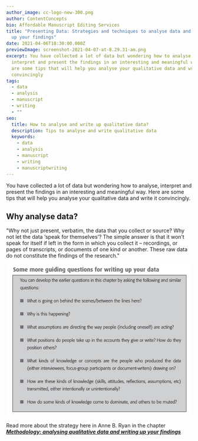 ```yaml
---
author_image: cc-logo-new-300.png
author: ContentConcepts
bio: Affordable Manuscript Editing Services
title: "Presenting Data: Strategies and techniques to analyse data and writing
  up your findings"
date: 2021-04-06T18:30:00.000Z
previewImage: screenshot-2021-04-07-at-8.29.31-am.png
excerpt: You have collected a lot of data but wondering how to analyse,
  interpret and present the findings in an interesting and meaningful way. Here
  are some tips that will help you analyse your qualitative data and write it
  convincingly
tags:
  - data
  - analysis
  - manuscript
  - writing
  - ""
seo:
  title: How to analyse and write up qualitative data?
  description: Tips to analyse and write qualitative data
  keywords:
    - data
    - analysis
    - manuscript
    - writing
    - manuscriptwriting
---
```

You have collected a lot of data but wondering how to analyse, interpret and present the findings in an interesting and meaningful way. Here are some tips that will help you analyse your qualitative data and write it convincingly.

## Why analyse data?

"Why not just present, verbatim, the data that you collect or source? Why not let the data ‘speak for themselves’? The simple answer is that it won’t speak for itself if left in the form in which you collect it – recordings, or pages of transcripts, or documents of one kind or another. These raw data do not constitute the findings of the research."

![Data writing tips, manuscript writing tips](screenshot-2021-04-07-at-8.50.15-am.png "How to analyse and write up qualitative data?")

Read more about the strategy here in Anne B. Ryan in the chapter ***[Methodology: analysing qualitative data and writing up your findings](http://mural.maynoothuniversity.ie/871/1/methodology.pdf)***